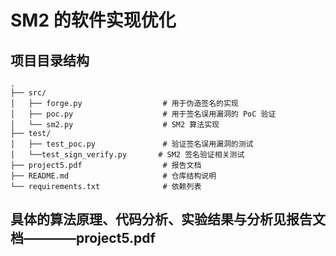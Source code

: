# SM2 的软件实现优化

## 项目目录结构

```text
.
├── src/
│   ├── forge.py                  # 用于伪造签名的实现
│   ├── poc.py                    # 用于签名误用漏洞的 PoC 验证
│   └── sm2.py                    # SM2 算法实现
├── test/
│   ├── test_poc.py               # 验证签名误用漏洞的测试
│   └──test_sign_verify.py       # SM2 签名验证相关测试
├── project5.pdf                  # 报告文档
├── README.md                     # 仓库结构说明
└── requirements.txt              # 依赖列表
```

## 具体的算法原理、代码分析、实验结果与分析见报告文档————project5.pdf
